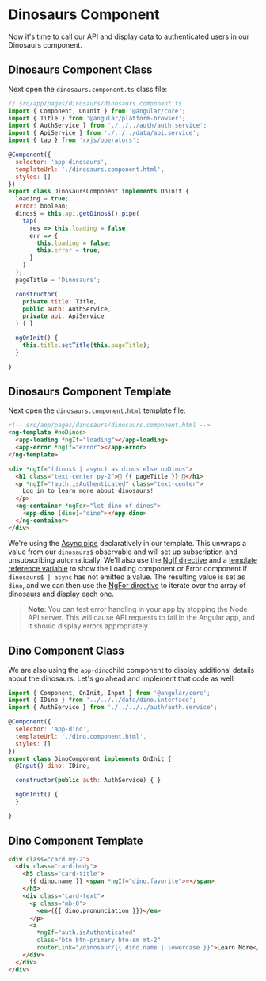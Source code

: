 # Dinosaurs Component

Now it's time to call our API and display data to authenticated users in our Dinosaurs component.

## Dinosaurs Component Class

Next open the `dinosaurs.component.ts` class file:

```js
// src/app/pages/dinosaurs/dinosaurs.component.ts
import { Component, OnInit } from '@angular/core';
import { Title } from '@angular/platform-browser';
import { AuthService } from './../../auth/auth.service';
import { ApiService } from './../../data/api.service';
import { tap } from 'rxjs/operators';

@Component({
  selector: 'app-dinosaurs',
  templateUrl: './dinosaurs.component.html',
  styles: []
})
export class DinosaursComponent implements OnInit {
  loading = true;
  error: boolean;
  dinos$ = this.api.getDinos$().pipe(
    tap(
      res => this.loading = false,
      err => {
        this.loading = false;
        this.error = true;
      }
    )
  );
  pageTitle = 'Dinosaurs';

  constructor(
    private title: Title,
    public auth: AuthService,
    private api: ApiService
  ) { }

  ngOnInit() {
    this.title.setTitle(this.pageTitle);
  }

}
```

## Dinosaurs Component Template

Next open the `dinosaurs.component.html` template file:

```html
<!-- src/app/pages/dinosaurs/dinosaurs.component.html -->
<ng-template #noDinos>
  <app-loading *ngIf="loading"></app-loading>
  <app-error *ngIf="error"></app-error>
</ng-template>

<div *ngIf="(dinos$ | async) as dinos else noDinos">
  <h1 class="text-center py-2">🦕 {{ pageTitle }} 🦖</h1>
  <p *ngIf="!auth.isAuthenticated" class="text-center">
    Log in to learn more about dinosaurs!
  </p>
  <ng-container *ngFor="let dino of dinos">
    <app-dino [dino]="dino"></app-dino>
  </ng-container>
</div>
```

We're using the [Async pipe](https://angular.io/api/common/AsyncPipe) declaratively in our template. This unwraps a value from our `dinosaurs$` observable and will set up subscription and unsubscribing automatically. We'll also use the [NgIf directive](https://angular.io/api/common/NgIf#showing-an-alternative-template-using-else) and a [template reference variable](https://angular.io/guide/template-syntax#template-reference-variables--var-) to show the Loading component or Error component if `dinosaurs$ | async` has not emitted a value. The resulting value is set as `dino`, and we can then use the [NgFor directive](https://angular.io/api/common/NgForOf) to iterate over the array of dinosaurs and display each one.

> **Note**: You can test error handling in your app by stopping the Node API server. This will cause API requests to fail in the Angular app, and it should display errors appropriately.

## Dino Component Class

We are also using the `app-dino`child  component to display additional details about the dinosaurs. Let's go ahead and implement that code as well.

```js
import { Component, OnInit, Input } from '@angular/core';
import { IDino } from '../../../data/dino.interface';
import { AuthService } from './../../../auth/auth.service';

@Component({
  selector: 'app-dino',
  templateUrl: './dino.component.html',
  styles: []
})
export class DinoComponent implements OnInit {
  @Input() dino: IDino;

  constructor(public auth: AuthService) { }

  ngOnInit() {
  }

}
```

## Dino Component Template

```html
<div class="card my-2">
  <div class="card-body">
    <h5 class="card-title">
      {{ dino.name }} <span *ngIf="dino.favorite">⭐️</span>
    </h5>
    <div class="card-text">
      <p class="mb-0">
        <em>({{ dino.pronunciation }})</em>
      </p>
      <a
        *ngIf="auth.isAuthenticated"
        class="btn btn-primary btn-sm mt-2"
        routerLink="/dinosaur/{{ dino.name | lowercase }}">Learn More</a>
    </div>
  </div>
</div>
```







